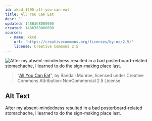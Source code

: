 ```yaml
---
id: xkcd.1795-all-you-can-eat
title: All You Can Eat
desc: ''
updated: 1486368000000
created: 1486368000000
sources:
  - name: xkcd
    url: 'https://creativecommons.org/licenses/by-nc/2.5/'
    license: Creative Commons 2.5
---
```

![After my absent-mindedness resulted in a bad posterboard-related stomachache, I learned to do the sign-making place last.](https://imgs.xkcd.com/comics/all_you_can_eat.png)
> "[All You Can Eat](https://xkcd.com/1795/)", by Randall Munroe, licensed under Creative Commons Attribution-NonCommercial 2.5 License

## Alt Text
After my absent-mindedness resulted in a bad posterboard-related stomachache, I learned to do the sign-making place last.
